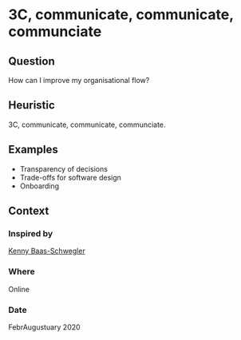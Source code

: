 # 3C, communicate, communicate, communciate

## Question
How can I improve my organisational flow?

## Heuristic
3C, communicate, communicate, communciate.

## Examples
- Transparency of decisions
- Trade-offs for software design
- Onboarding

## Context
### Inspired by
[Kenny Baas-Schwegler](https://twitter.com/kenny_baas)

### Where
Online

### Date
FebrAugustuary 2020